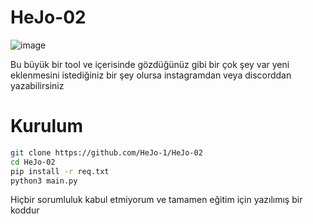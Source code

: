# HeJo-02
![image](https://github.com/HeJo-1/HeJo-02/assets/152224096/14eade89-dde6-4419-8ea8-e7f728cfd04d)

Bu büyük bir tool ve içerisinde gözdüğünüz gibi bir çok şey var yeni eklenmesini istediğiniz bir şey olursa instagramdan veya discorddan yazabilirsiniz

# Kurulum
  ```bash
git clone https://github.com/HeJo-1/HeJo-02
cd HeJo-02
pip install -r req.txt
python3 main.py
  ```
Hiçbir sorumluluk kabul etmiyorum ve tamamen eğitim için yazılımış bir koddur

